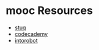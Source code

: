 # mooc Resources 
- [stuq](http://www.stuq.org/)
- [codecademy](https://www.codecademy.com/)
- [intorobot](http://docs.intorobot.com/zh/)
